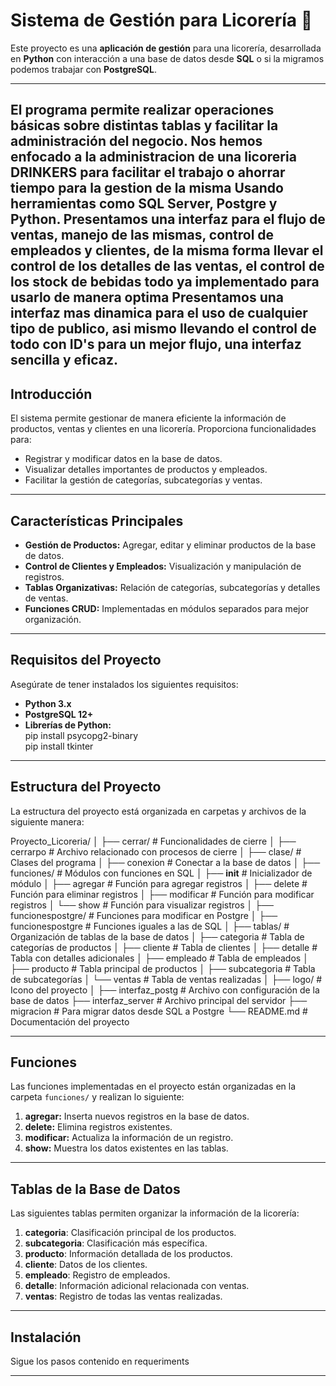 # Sistema de Gestión para Licorería 🍾  

Este proyecto es una **aplicación de gestión** para una licorería, desarrollada en **Python** con interacción a una base de datos desde **SQL** o si la migramos podemos trabajar con **PostgreSQL**. 

---
El programa permite realizar operaciones básicas sobre distintas tablas y facilitar la administración del negocio. Nos hemos enfocado a la administracion de una licoreria DRINKERS para facilitar el trabajo o ahorrar tiempo para la gestion de la misma
Usando herramientas como SQL Server, Postgre y Python. Presentamos una interfaz para el flujo de ventas, manejo de las mismas, control de empleados y clientes, de la misma forma llevar el control de los detalles de las ventas, el control de los stock de bebidas todo ya implementado para usarlo de manera optima
Presentamos una interfaz mas dinamica para el uso de cualquier tipo de publico, asi mismo llevando el control de todo con ID's para un mejor flujo, una interfaz sencilla y eficaz.
---

## Introducción  
El sistema permite gestionar de manera eficiente la información de productos, ventas y clientes en una licorería. Proporciona funcionalidades para:  
- Registrar y modificar datos en la base de datos.  
- Visualizar detalles importantes de productos y empleados.  
- Facilitar la gestión de categorías, subcategorías y ventas.  

---

## Características Principales  
- **Gestión de Productos:** Agregar, editar y eliminar productos de la base de datos.  
- **Control de Clientes y Empleados:** Visualización y manipulación de registros.  
- **Tablas Organizativas:** Relación de categorías, subcategorías y detalles de ventas.  
- **Funciones CRUD:** Implementadas en módulos separados para mejor organización.  

---

## Requisitos del Proyecto  
Asegúrate de tener instalados los siguientes requisitos:  
- **Python 3.x**  
- **PostgreSQL 12+**  
- **Librerías de Python:**  
   pip install psycopg2-binary  
   pip install tkinter  

---

## Estructura del Proyecto  
La estructura del proyecto está organizada en carpetas y archivos de la siguiente manera:

Proyecto_Licoreria/
│
├── cerrar/                  # Funcionalidades de cierre
│   ├── cerrarpo             # Archivo relacionado con procesos de cierre
│
├── clase/                   # Clases del programa
│   ├── conexion             # Conectar a la base de datos
│
├── funciones/               # Módulos con funciones en SQL
│   ├── __init__             # Inicializador de módulo
│   ├── agregar              # Función para agregar registros
│   ├── delete               # Función para eliminar registros
│   ├── modificar            # Función para modificar registros
│   └── show                 # Función para visualizar registros
│
├── funcionespostgre/        # Funciones para modificar en Postgre
│   ├── funcionespostgre     # Funciones iguales a las de SQL
│
├── tablas/                  # Organización de tablas de la base de datos
│   ├── categoria            # Tabla de categorías de productos
│   ├── cliente              # Tabla de clientes
│   ├── detalle              # Tabla con detalles adicionales
│   ├── empleado             # Tabla de empleados
│   ├── producto             # Tabla principal de productos
│   ├── subcategoria         # Tabla de subcategorías
│   └── ventas               # Tabla de ventas realizadas
│
├── logo/                    # Icono del proyecto
│
├── interfaz_postg                  # Archivo con configuración de la base de datos
├── interfaz_server                   # Archivo principal del servidor
├── migracion                # Para migrar datos desde SQL a Postgre
└── README.md                # Documentación del proyecto

---

## Funciones  
Las funciones implementadas en el proyecto están organizadas en la carpeta `funciones/` y realizan lo siguiente:  
1. **agregar:** Inserta nuevos registros en la base de datos.  
2. **delete:** Elimina registros existentes.  
3. **modificar:** Actualiza la información de un registro.  
4. **show:** Muestra los datos existentes en las tablas.  

---

## Tablas de la Base de Datos  
Las siguientes tablas permiten organizar la información de la licorería:  
1. **categoria**: Clasificación principal de los productos.  
2. **subcategoria**: Clasificación más específica.  
3. **producto**: Información detallada de los productos.  
4. **cliente**: Datos de los clientes.  
5. **empleado**: Registro de empleados.  
6. **detalle**: Información adicional relacionada con ventas.  
7. **ventas**: Registro de todas las ventas realizadas.  

---

## Instalación  
Sigue los pasos contenido en requeriments

---